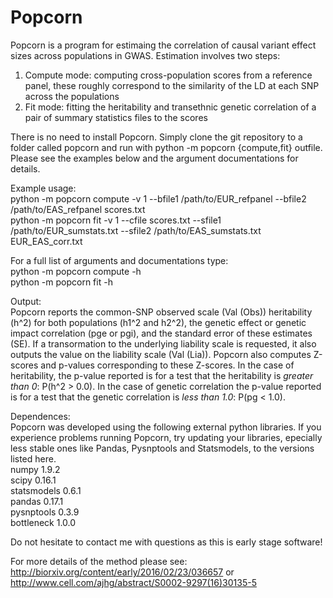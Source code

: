 Popcorn
======

Popcorn is a program for estimaing the correlation of causal variant effect
sizes across populations in GWAS. Estimation involves two steps:

1. Compute mode: computing cross-population scores from a reference panel,
these roughly correspond to the similarity of the LD at each SNP across the populations
2. Fit mode: fitting the heritability and transethnic genetic correlation of
a pair of summary statistics files to the scores

There is no need to install Popcorn. Simply clone the git repository to a folder
called popcorn and run with python -m popcorn {compute,fit} <arguments> outfile. Please see the examples
below and the argument documentations for details.

Example usage:  
python -m popcorn compute -v 1 --bfile1 /path/to/EUR_refpanel --bfile2 /path/to/EAS_refpanel scores.txt  
python -m popcorn fit -v 1 --cfile scores.txt --sfile1 /path/to/EUR_sumstats.txt --sfile2 /path/to/EAS_sumstats.txt EUR_EAS_corr.txt  

For a full list of arguments and documentations type:  
python -m popcorn compute -h  
python -m popcorn fit -h  

Output:  
Popcorn reports the common-SNP observed scale (Val (Obs)) heritability (h^2) for both populations (h1^2 and h2^2),
the genetic effect or genetic impact correlation (pge or pgi), and the standard error of
these estimates (SE). If a transormation to the underlying liability scale is requested,
it also outputs the value on the liability scale (Val (Lia)). Popcorn also computes Z-scores
and p-values corresponding to these Z-scores. In the case of heritability, the p-value
reported is for a test that the heritability is *greater than 0*: P(h^2 > 0.0). In the
case of genetic correlation the p-value reported is for a test that the genetic correlation
is *less than 1.0*: P(pg < 1.0).

Dependences:  
Popcorn was developed using the following external python libraries.
If you experience problems running Popcorn, try updating your libraries,
epecially less stable ones like Pandas, Pysnptools and Statsmodels,
to the versions listed here.  
numpy 1.9.2  
scipy 0.16.1  
statsmodels 0.6.1  
pandas 0.17.1  
pysnptools 0.3.9  
bottleneck 1.0.0  

Do not hesitate to contact me with questions as this is early stage software!

For more details of the method please see: http://biorxiv.org/content/early/2016/02/23/036657 or http://www.cell.com/ajhg/abstract/S0002-9297(16)30135-5